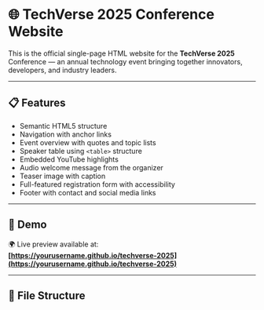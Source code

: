 
# 🌐 TechVerse 2025 Conference Website

This is the official single-page HTML website for the **TechVerse 2025** Conference — an annual technology event bringing together innovators, developers, and industry leaders.

---

## 📋 Features

- Semantic HTML5 structure
- Navigation with anchor links
- Event overview with quotes and topic lists
- Speaker table using `<table>` structure
- Embedded YouTube highlights
- Audio welcome message from the organizer
- Teaser image with caption
- Full-featured registration form with accessibility
- Footer with contact and social media links

---

## 🚀 Demo

🌍 Live preview available at:  
**[https://yourusername.github.io/techverse-2025](https://yourusername.github.io/techverse-2025)**

---

## 📂 File Structure

